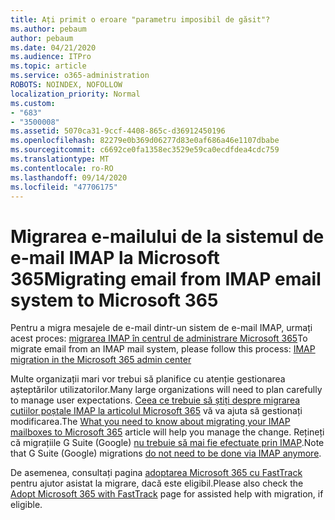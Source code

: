```yaml
---
title: Ați primit o eroare "parametru imposibil de găsit"?
ms.author: pebaum
author: pebaum
ms.date: 04/21/2020
ms.audience: ITPro
ms.topic: article
ms.service: o365-administration
ROBOTS: NOINDEX, NOFOLLOW
localization_priority: Normal
ms.custom:
- "683"
- "3500008"
ms.assetid: 5070ca31-9ccf-4408-865c-d36912450196
ms.openlocfilehash: 82279e0b369d06277d83e0af686a46e1107dbabe
ms.sourcegitcommit: c6692ce0fa1358ec3529e59ca0ecdfdea4cdc759
ms.translationtype: MT
ms.contentlocale: ro-RO
ms.lasthandoff: 09/14/2020
ms.locfileid: "47706175"
---
```

# <a name="migrating-email-from-imap-email-system-to-microsoft-365"></a><span data-ttu-id="62ec2-102">Migrarea e-mailului de la sistemul de e-mail IMAP la Microsoft 365</span><span class="sxs-lookup"><span data-stu-id="62ec2-102">Migrating email from IMAP email system to Microsoft 365</span></span>

<span data-ttu-id="62ec2-103">Pentru a migra mesajele de e-mail dintr-un sistem de e-mail IMAP, urmați acest proces: [migrarea IMAP în centrul de administrare Microsoft 365](https://docs.microsoft.com/Exchange/mailbox-migration/migrating-imap-mailboxes/imap-migration-in-the-admin-center)</span><span class="sxs-lookup"><span data-stu-id="62ec2-103">To migrate email from an IMAP mail system, please follow this process: [IMAP migration in the Microsoft 365 admin center](https://docs.microsoft.com/Exchange/mailbox-migration/migrating-imap-mailboxes/imap-migration-in-the-admin-center)</span></span>
  
<span data-ttu-id="62ec2-104">Multe organizații mari vor trebui să planifice cu atenție gestionarea așteptărilor utilizatorilor.</span><span class="sxs-lookup"><span data-stu-id="62ec2-104">Many large organizations will need to plan carefully to manage user expectations.</span></span> <span data-ttu-id="62ec2-105">[Ceea ce trebuie să știți despre migrarea cutiilor poștale IMAP la articolul Microsoft 365](https://docs.microsoft.com/Exchange/mailbox-migration/migrating-imap-mailboxes/migrating-imap-mailboxes) vă va ajuta să gestionați modificarea.</span><span class="sxs-lookup"><span data-stu-id="62ec2-105">The [What you need to know about migrating your IMAP mailboxes to Microsoft 365](https://docs.microsoft.com/Exchange/mailbox-migration/migrating-imap-mailboxes/migrating-imap-mailboxes) article will help you manage the change.</span></span> <span data-ttu-id="62ec2-106">Rețineți că migrațiile G Suite (Google) [nu trebuie să mai fie efectuate prin IMAP](https://docs.microsoft.com/Exchange/mailbox-migration/perform-g-suite-migration).</span><span class="sxs-lookup"><span data-stu-id="62ec2-106">Note that G Suite (Google) migrations [do not need to be done via IMAP anymore](https://docs.microsoft.com/Exchange/mailbox-migration/perform-g-suite-migration).</span></span>

<span data-ttu-id="62ec2-107">De asemenea, consultați pagina [adoptarea Microsoft 365 cu FastTrack](https://www.microsoft.com/fasttrack/microsoft-365/office-365) pentru ajutor asistat la migrare, dacă este eligibil.</span><span class="sxs-lookup"><span data-stu-id="62ec2-107">Please also check the [Adopt Microsoft 365 with FastTrack](https://www.microsoft.com/fasttrack/microsoft-365/office-365) page for assisted help with migration, if eligible.</span></span>
  
